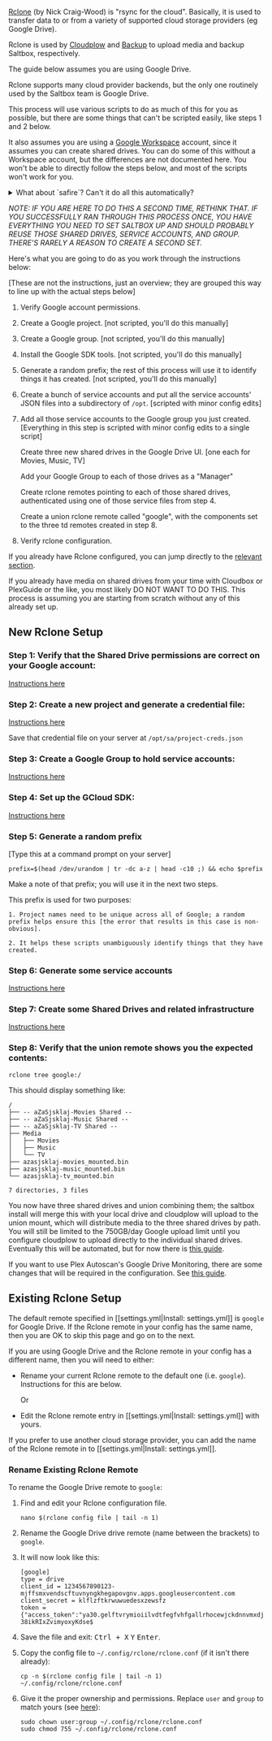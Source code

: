 [Rclone](https://rclone.org) (by Nick Craig-Wood) is "rsync for the cloud". Basically, it is used to transfer data to or from a variety of supported cloud storage providers (eg Google Drive).

Rclone is used by [Cloudplow](cloudplow.md) and [Backup](../saltbox/backup/backup.md) to upload media and backup Saltbox, respectively.

The guide below assumes you are using Google Drive.

Rclone supports many cloud provider backends, but the only one routinely used by the Saltbox team is Google Drive.

This process will use various scripts to do as much of this for you as possible, but there are some things that can't be scripted easily, like steps 1 and 2 below.

It also assumes you are using a [Google Workspace](https://workspace.google.com/) account, since it assumes you can create shared drives.  You can do some of this without a Workspace account, but the differences are not documented here.  You won't be able to directly follow the steps below, and most of the scripts won't work for you.

<details>
<summary>What about `safire`? Can't it do all this automatically?</summary>
<br />

  Sure, and the first version of this attempt at automation used safire to do everything from step 3 on with two runs of a script which asked a couple questions.  It always worked on the developer's machine, but failed half the time on not-the-developer's machine.  So this approach was built out to not use `safire`.

  Eventually there will be an app or script that will take care of all this, but until that day, there is this.

  If you have suggestions about how this can be made more clear, by all means open an issue.

</details>

_NOTE: IF YOU ARE HERE TO DO THIS A SECOND TIME, RETHINK THAT.  IF YOU SUCCESSFULLY RAN THROUGH THIS PROCESS ONCE, YOU HAVE EVERYTHING YOU NEED TO SET SALTBOX UP AND SHOULD PROBABLY REUSE THOSE SHARED DRIVES, SERVICE ACCOUNTS, AND GROUP.  THERE'S RARELY A REASON TO CREATE A SECOND SET._

Here's what you are going to do as you work through the instructions below:

[These are not the instructions, just an overview; they are grouped this way to line up with the actual steps below]

1. Verify Google account permissions. 

2. Create a Google project. 
   [not scripted, you'll do this manually]

3. Create a Google group.
   [not scripted, you'll do this manually]

4. Install the Google SDK tools.
   [not scripted, you'll do this manually]

5. Generate a random prefix; the rest of this process will use it to identify things it has created.
   [not scripted, you'll do this manually]

6. Create a bunch of service accounts and put all the service accounts' JSON files into a subdirectory of `/opt`. 
   [scripted with minor config edits]

7. Add all those service accounts to the Google group you just created.
   [Everything in this step is scripted with minor config edits to a single script]

   Create three new shared drives in the Google Drive UI.
   [one each for Movies, Music, TV]

   Add your Google Group to each of those drives as a "Manager"

   Create rclone remotes pointing to each of those shared drives, authenticated using one of those service files from step 4.

   Create a union rclone remote called "google", with the components set to the three td remotes created in step 8.

8. Verify rclone configuration. 

If you already have Rclone configured, you can jump directly to the [relevant section](#existing-rclone-setup).

If you already have media on shared drives from your time with Cloudbox or PlexGuide or the like, you most likely DO NOT WANT TO DO THIS.  This process is assuming you are starting from scratch without any of this already set up.

## New Rclone Setup

### Step 1: Verify that the Shared Drive permissions are correct on your Google account:

[Instructions here](google-account-perms.md)

### Step 2: Create a new project and generate a credential file:

[Instructions here](google-project-setup.md)

Save that credential file on your server at `/opt/sa/project-creds.json`

### Step 3: Create a Google Group to hold service accounts:

[Instructions here](google-group-setup.md)

### Step 4: Set up the GCloud SDK:

[Instructions here](google-gcloud-tools-install.md)

### Step 5: Generate a random prefix

[Type this at a command prompt on your server]

```
prefix=$(head /dev/urandom | tr -dc a-z | head -c10 ;) && echo $prefix
```

Make a note of that prefix; you will use it in the next two steps.

This prefix is used for two purposes:

    1. Project names need to be unique across all of Google; a random prefix helps ensure this [the error that results in this case is non-obvious].

    2. It helps these scripts unambiguously identify things that they have created.

### Step 6: Generate some service accounts

[Instructions here](google-service-accounts.md)

### Step 7: Create some Shared Drives and related infrastructure

[Instructions here](google-shared-drives.md)

### Step 8: Verify that the union remote shows you the expected contents:

```
rclone tree google:/
```

This should display something like:

```
/
├── -- aZaSjsklaj-Movies Shared --
├── -- aZaSjsklaj-Music Shared --
├── -- aZaSjsklaj-TV Shared --
├── Media
│   ├── Movies
│   ├── Music
│   └── TV
├── azasjsklaj-movies_mounted.bin
├── azasjsklaj-music_mounted.bin
└── azasjsklaj-tv_mounted.bin

7 directories, 3 files
```

You now have three shared drives and union combining them; the saltbox install will merge this with your local drive and cloudplow will upload to the union mount, which will distribute media to the three shared drives by path.  You will still be limited to the 750GB/day Google upload limit until you configure cloudplow to upload directly to the individual shared drives.  Eventually this will be automated, but for now there is [this guide](cloudplow-config.md).

If you want to use Plex Autoscan's Google Drive Monitoring, there are some changes that will be required in the configuration. See [this guide](plex-autoscan-config.md).

## Existing Rclone Setup

The default remote specified in [[settings.yml|Install: settings.yml]] is `google` for Google Drive. If the Rclone remote in your config has the same name, then you are OK to skip this page and go on to the next.

If you are using Google Drive and the Rclone remote in your config has a different name, then you will need to either:

- Rename your current Rclone remote to the default one (i.e. `google`). Instructions for this are below.

  Or

- Edit the Rclone remote entry in [[settings.yml|Install: settings.yml]] with yours.

If you prefer to use another cloud storage provider, you can add the name of the Rclone remote in to [[settings.yml|Install: settings.yml]].

### Rename Existing Rclone Remote

To rename the Google Drive remote to `google`:

1. Find and edit your Rclone configuration file.

   ```
   nano $(rclone config file | tail -n 1)
   ```
1. Rename the Google Drive drive remote (name between the brackets) to `google`.

1. It will now look like this:

   ```
   [google]
   type = drive
   client_id = 1234567890123-mjffsmxvendscftuvnyngkhegapovgnv.apps.googleusercontent.com
   client_secret = klflzftkrwuwuedesxzewsfz
   token = {"access_token":"ya30.gelftvrymioiilvdtfegfvhfgallrhocewjckdnnvmxdjpjzbdhkmgulvqhgbafkdtpottzthhnyzysxwlpf-38ikRIxZvimyoxyKdse$
   ```
1. Save the file and exit: <kbd class="platform-all">Ctrl + X</kbd> <kbd class="platform-all">Y</kbd> <kbd class="platform-all">Enter</kbd>.

1. Copy the config file to `~/.config/rclone/rclone.conf` (if it isn't there already):

   ```
   cp -n $(rclone config file | tail -n 1) ~/.config/rclone/rclone.conf
   ```

1. Give it the proper ownership and permissions. Replace `user` and `group` to match yours (see [here](../../faq/System#find-your-user-id-uid-and-group-id-gid)):

   ```
   sudo chown user:group ~/.config/rclone/rclone.conf
   sudo chmod 755 ~/.config/rclone/rclone.conf
   ```
